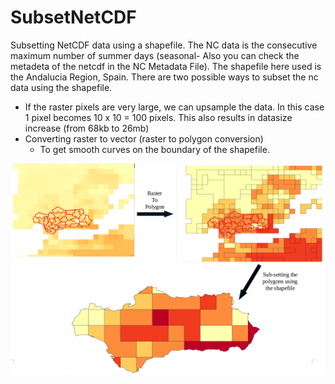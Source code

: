 # SubsetNetCDF  
Subsetting NetCDF data using a shapefile. 
The NC data is the consecutive maximum number of summer days (seasonal- Also you can check the metadeta of the netcdf in the NC Metadata File).
The shapefile here used is the Andalucia Region, Spain. 
There are two possible ways to subset the nc data using the shapefile.
- If the raster pixels are very large, we can upsample the data. In this case 1 pixel becomes 10 x 10 = 100 pixels. This also results in datasize increase (from 68kb to 26mb) 
- Converting raster to vector (raster to polygon conversion)  
   - To get smooth curves on the boundary of the shapefile. 
 
![Structure](Images/All3.png)

